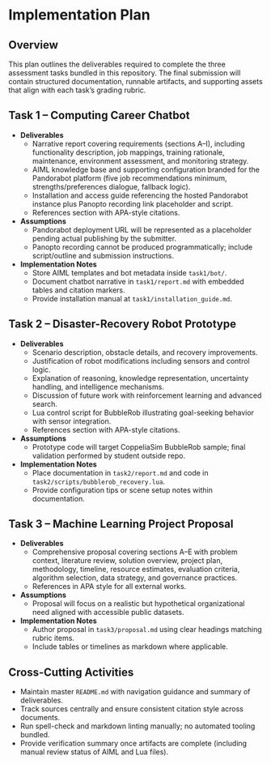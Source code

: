 # Implementation Plan

## Overview
This plan outlines the deliverables required to complete the three assessment tasks bundled in this repository. The final submission will contain structured documentation, runnable artifacts, and supporting assets that align with each task’s grading rubric.

## Task 1 – Computing Career Chatbot
- **Deliverables**
  - Narrative report covering requirements (sections A–I), including functionality description, job mappings, training rationale, maintenance, environment assessment, and monitoring strategy.
  - AIML knowledge base and supporting configuration branded for the Pandorabot platform (five job recommendations minimum, strengths/preferences dialogue, fallback logic).
  - Installation and access guide referencing the hosted Pandorabot instance plus Panopto recording link placeholder and script.
  - References section with APA-style citations.
- **Assumptions**
  - Pandorabot deployment URL will be represented as a placeholder pending actual publishing by the submitter.
  - Panopto recording cannot be produced programmatically; include script/outline and submission instructions.
- **Implementation Notes**
  - Store AIML templates and bot metadata inside `task1/bot/`.
  - Document chatbot narrative in `task1/report.md` with embedded tables and citation markers.
  - Provide installation manual at `task1/installation_guide.md`.

## Task 2 – Disaster-Recovery Robot Prototype
- **Deliverables**
  - Scenario description, obstacle details, and recovery improvements.
  - Justification of robot modifications including sensors and control logic.
  - Explanation of reasoning, knowledge representation, uncertainty handling, and intelligence mechanisms.
  - Discussion of future work with reinforcement learning and advanced search.
  - Lua control script for BubbleRob illustrating goal-seeking behavior with sensor integration.
  - References section with APA-style citations.
- **Assumptions**
  - Prototype code will target CoppeliaSim BubbleRob sample; final validation performed by student outside repo.
- **Implementation Notes**
  - Place documentation in `task2/report.md` and code in `task2/scripts/bubblerob_recovery.lua`.
  - Provide configuration tips or scene setup notes within documentation.

## Task 3 – Machine Learning Project Proposal
- **Deliverables**
  - Comprehensive proposal covering sections A–E with problem context, literature review, solution overview, project plan, methodology, timeline, resource estimates, evaluation criteria, algorithm selection, data strategy, and governance practices.
  - References in APA style for all external works.
- **Assumptions**
  - Proposal will focus on a realistic but hypothetical organizational need aligned with accessible public datasets.
- **Implementation Notes**
  - Author proposal in `task3/proposal.md` using clear headings matching rubric items.
  - Include tables or timelines as markdown where applicable.

## Cross-Cutting Activities
- Maintain master `README.md` with navigation guidance and summary of deliverables.
- Track sources centrally and ensure consistent citation style across documents.
- Run spell-check and markdown linting manually; no automated tooling bundled.
- Provide verification summary once artifacts are complete (including manual review status of AIML and Lua files).
